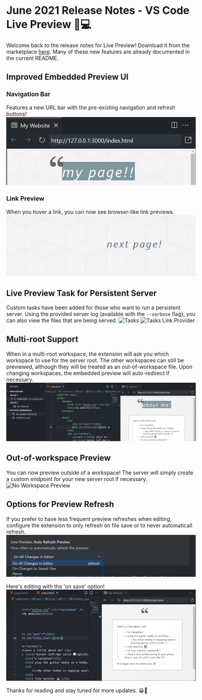 # June 2021 Release Notes - VS Code Live Preview 🚀💻

Welcome back to the release notes for Live Preview! Download it from the marketplace [here](https://marketplace.visualstudio.com/items?itemName=ms-vscode.live-server). Many of these new features are already documented in the current README.

## Improved Embedded Preview UI
### Navigation Bar
Features a new URL bar with the pre-existing navigation and refresh buttons!
![Navigation Bar](images/june-2021/nav-bar.PNG)

### Link Preview
When you hover a link, you can now see browser-like link previews.
![Link Preview](images/june-2021/link-preview.gif)

## Live Preview Task for Persistent Server
Custom tasks have been added for those who want to run a persistent server. Using the provided server log (available with the `--verbose` flag), you can also view the files that are being served.
![Tasks](images/misc/task-demo.gif)
![Tasks Link Provider](images/misc/task-demo-2.gif)

## Multi-root Support
When in a multi-root workspace, the extension will ask you which workspace to use for the server root. The other workspaces can still be previewed, although they will be treated as an out-of-workspace file. Upon changing workspaces, the embedded preview will auto-redirect if necessary.
![Multi-root Demo](images/june-2021/multi-root-demo.gif)

## Out-of-workspace Preview
You can now preview outside of a workspace! The server will simply create a custom endpoint for your new server root if necessary.
![No Workspace Preview](images/misc/no-workspace-preview.gif)

## Options for Preview Refresh
If you prefer to have less frequent preview refreshes when editing, configure the extension to only refresh on file save or to never automaticall refresh.
![Navigation Bar](images/june-2021/auto-refresh-options.png)

Here's editing with the 'on save' option!
![On Save Refresh](images/june-2021/on-save-demo.gif)

Thanks for reading and stay tuned for more updates. 😀🔧
